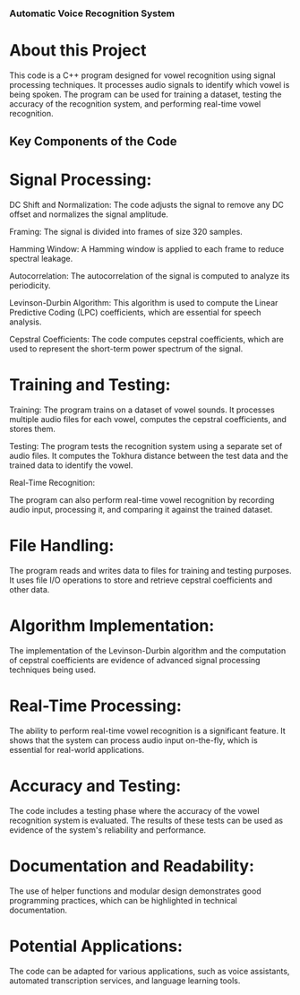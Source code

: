 ### Automatic Voice Recognition System

# About this Project
This code is a C++ program designed for vowel recognition using signal processing techniques. It processes audio signals to identify which vowel is being spoken. The program can be used for training a dataset, testing the accuracy of the recognition system, and performing real-time vowel recognition.

## Key Components of the Code
# Signal Processing:

DC Shift and Normalization: The code adjusts the signal to remove any DC offset and normalizes the signal amplitude.

Framing: The signal is divided into frames of size 320 samples.

Hamming Window: A Hamming window is applied to each frame to reduce spectral leakage.

Autocorrelation: The autocorrelation of the signal is computed to analyze its periodicity.

Levinson-Durbin Algorithm: This algorithm is used to compute the Linear Predictive Coding (LPC) coefficients, which are essential for speech analysis.

Cepstral Coefficients: The code computes cepstral coefficients, which are used to represent the short-term power spectrum of the signal.

# Training and Testing:

Training: The program trains on a dataset of vowel sounds. It processes multiple audio files for each vowel, computes the cepstral coefficients, and stores them.

Testing: The program tests the recognition system using a separate set of audio files. It computes the Tokhura distance between the test data and the trained data to identify the vowel.

Real-Time Recognition:

The program can also perform real-time vowel recognition by recording audio input, processing it, and comparing it against the trained dataset.

# File Handling:

The program reads and writes data to files for training and testing purposes. It uses file I/O operations to store and retrieve cepstral coefficients and other data.


# Algorithm Implementation:

The implementation of the Levinson-Durbin algorithm and the computation of cepstral coefficients are evidence of advanced signal processing techniques being used.

# Real-Time Processing:

The ability to perform real-time vowel recognition is a significant feature. It shows that the system can process audio input on-the-fly, which is essential for real-world applications.

# Accuracy and Testing:

The code includes a testing phase where the accuracy of the vowel recognition system is evaluated. The results of these tests can be used as evidence of the system's reliability and performance.

# Documentation and Readability:

The use of helper functions and modular design demonstrates good programming practices, which can be highlighted in technical documentation.

# Potential Applications:

The code can be adapted for various applications, such as voice assistants, automated transcription services, and language learning tools.
